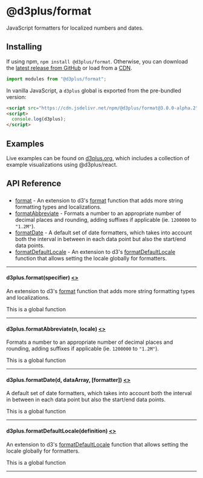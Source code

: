 # @d3plus/format
  
JavaScript formatters for localized numbers and dates.

## Installing

If using npm, `npm install @d3plus/format`. Otherwise, you can download the [latest release from GitHub](https://github.com/d3plus/d3plus/releases/latest) or load from a [CDN](https://cdn.jsdelivr.net/npm/@d3plus/format).

```js
import modules from "@d3plus/format";
```

In vanilla JavaScript, a `d3plus` global is exported from the pre-bundled version:

```html
<script src="https://cdn.jsdelivr.net/npm/@d3plus/format@3.0.0-alpha.2"></script>
<script>
  console.log(d3plus);
</script>
```

## Examples

Live examples can be found on [d3plus.org](https://d3plus.org/), which includes a collection of example visualizations using @d3plus/react.

## API Reference

##### 
* [format](#format) - An extension to d3's [format](https://github.com/d3/d3-format#api-reference) function that adds more string formatting types and localizations.
* [formatAbbreviate](#formatAbbreviate) - Formats a number to an appropriate number of decimal places and rounding, adding suffixes if applicable (ie. `1200000` to `"1.2M"`).
* [formatDate](#formatDate) - A default set of date formatters, which takes into account both the interval in between in each data point but also the start/end data points.
* [formatDefaultLocale](#formatDefaultLocale) - An extension to d3's [formatDefaultLocale](https://github.com/d3/d3-format#api-reference) function that allows setting the locale globally for formatters.

---

<a name="format"></a>
#### d3plus.**format**(specifier) [<>](https://github.com/d3plus/d3plus/blob/main/packages/format/src/format.js#L4)

An extension to d3's [format](https://github.com/d3/d3-format#api-reference) function that adds more string formatting types and localizations.


This is a global function

---

<a name="formatAbbreviate"></a>
#### d3plus.**formatAbbreviate**(n, locale) [<>](https://github.com/d3plus/d3plus/blob/main/packages/format/src/formatAbbreviate.js#L38)

Formats a number to an appropriate number of decimal places and rounding, adding suffixes if applicable (ie. `1200000` to `"1.2M"`).


This is a global function

---

<a name="formatDate"></a>
#### d3plus.**formatDate**(d, dataArray, [formatter]) [<>](https://github.com/d3plus/d3plus/blob/main/packages/format/src/formatDate.js#L4)

A default set of date formatters, which takes into account both the interval in between in each data point but also the start/end data points.


This is a global function

---

<a name="formatDefaultLocale"></a>
#### d3plus.**formatDefaultLocale**(definition) [<>](https://github.com/d3plus/d3plus/blob/main/packages/format/src/formatDefaultLocale.js#L4)

An extension to d3's [formatDefaultLocale](https://github.com/d3/d3-format#api-reference) function that allows setting the locale globally for formatters.


This is a global function

---

